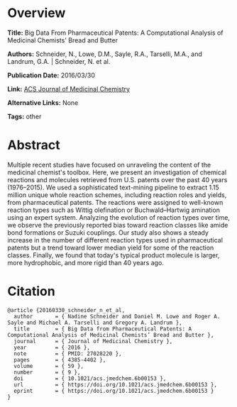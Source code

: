 # Overview
**Title:**
Big Data From Pharmaceutical Patents: A Computational Analysis of Medicinal Chemists' Bread and Butter

**Authors:**
Schneider, N., Lowe, D.M., Sayle, R.A., Tarselli, M.A., and Landrum, G.A. |
Schneider, N. et al.

**Publication Date:**
2016/03/30

**Link:**
[ACS Journal of Medicinal Chemistry](https://pubs.acs.org/doi/10.1021/acs.jmedchem.6b00153)

**Alternative Links:**
None

**Tags:**
other


# Abstract
Multiple recent studies have focused on unraveling the content of the medicinal chemist's toolbox.
Here, we present an investigation of chemical reactions and molecules retrieved from U.S. patents over the past 40 years (1976–2015).
We used a sophisticated text-mining pipeline to extract 1.15 million unique whole reaction schemes, including reaction roles and yields, from pharmaceutical patents.
The reactions were assigned to well-known reaction types such as Wittig olefination or Buchwald–Hartwig amination using an expert system.
Analyzing the evolution of reaction types over time, we observe the previously reported bias toward reaction classes like amide bond formations or Suzuki couplings.
Our study also shows a steady increase in the number of different reaction types used in pharmaceutical patents but a trend toward lower median yield for some of the reaction classes.
Finally, we found that today's typical product molecule is larger, more hydrophobic, and more rigid than 40 years ago.


# Citation
```
@article {20160330_schneider_n_et_al,
  author       = { Nadine Schneider and Daniel M. Lowe and Roger A. Sayle and Michael A. Tarselli and Gregory A. Landrum },
  title        = { Big Data from Pharmaceutical Patents: A Computational Analysis of Medicinal Chemists’ Bread and Butter },
  journal      = { Journal of Medicinal Chemistry },
  year         = { 2016 },
  note         = { PMID: 27028220 },
  pages        = { 4385-4402 },
  volume       = { 59 },
  number       = { 9 },
  doi          = { 10.1021/acs.jmedchem.6b00153 },
  url          = { https://doi.org/10.1021/acs.jmedchem.6b00153 },
  eprint       = { https://doi.org/10.1021/acs.jmedchem.6b00153 }
}
```

